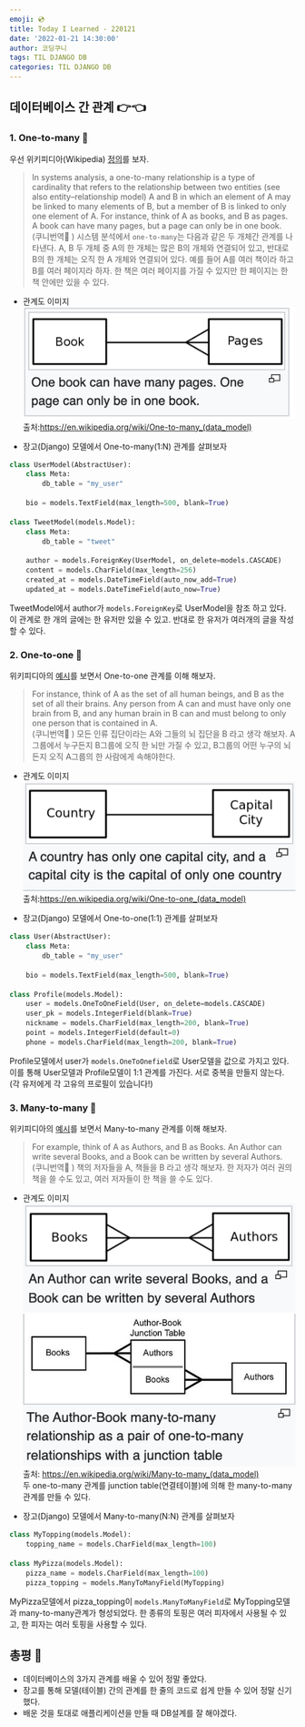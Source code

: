 ```yaml
---
emoji: 💿
title: Today I Learned - 220121
date: '2022-01-21 14:30:00'
author: 코딩쿠니
tags: TIL DJANGO DB
categories: TIL DJANGO DB
---
```


## 데이터베이스 간 관계 👉👈
### 1. One-to-many 📗
우선 위키피디아(Wikipedia) [정의](https://en.wikipedia.org/wiki/One-to-many_(data_model))를 보자.   
> In systems analysis, a one-to-many relationship is a type of cardinality that refers to the relationship between two entities (see also entity–relationship model) A and B in which an element of A may be linked to many elements of B, but a member of B is linked to only one element of A. For instance, think of A as books, and B as pages. A book can have many pages, but a page can only be in one book.   
(쿠니번역🤖 ) 시스템 분석에서 `one-to-many`는 다음과 같은 두 개체간 관계를 나타낸다. A, B 두 개체 중 A의 한 개체는 많은 B의 개체와 연결되어 있고, 반대로 B의 한 개체는 오직 한 A 개체와 연결되어 있다. 예를 들어 A를 여러 책이라 하고 B를 여러 페이지라 하자. 한 책은 여러 페이지를 가질 수 있지만 한 페이지는 한 책 안에만 있을 수 있다.   
* 관계도 이미지
  ![one-to-many](./one-to-many.png)
  출처:https://en.wikipedia.org/wiki/One-to-many_(data_model)   

* 장고(Django) 모델에서 One-to-many(1:N) 관계를 살펴보자
```python
class UserModel(AbstractUser):
    class Meta:
        db_table = "my_user"

    bio = models.TextField(max_length=500, blank=True)

class TweetModel(models.Model):
    class Meta:
        db_table = "tweet"
 
    author = models.ForeignKey(UserModel, on_delete=models.CASCADE)
    content = models.CharField(max_length=256)
    created_at = models.DateTimeField(auto_now_add=True)
    updated_at = models.DateTimeField(auto_now=True)
```
TweetModel에서 author가 `models.ForeignKey`로 UserModel을 참조 하고 있다. 이 관계로 한 개의 글에는 한 유저만 있을 수 있고. 반대로 한 유저가 여러개의 글을 작성할 수 있다.

### 2. One-to-one 🧠
위키피디아의 [예시](https://en.wikipedia.org/wiki/One-to-one_(data_model))를 보면서 One-to-one 관계를 이해 해보자.
> For instance, think of A as the set of all human beings, and B as the set of all their brains. Any person from A can and must have only one brain from B, and any human brain in B can and must belong to only one person that is contained in A.   
(쿠니번역🤖 ) 모든 인류 집단이라는 A와 그들의 뇌 집단을 B 라고 생각 해보자. A 그룹에서 누구든지 B그룹에 오직 한 뇌만 가질 수 있고, B그룹의 어떤 누구의 뇌든지 오직 A그룹의 한 사람에게 속해야한다. 

* 관계도 이미지
![one-to-one](./one-to-one.png)
출처:https://en.wikipedia.org/wiki/One-to-one_(data_model)   

* 장고(Django) 모델에서 One-to-one(1:1) 관계를 살펴보자
```python
class User(AbstractUser):
    class Meta:
        db_table = "my_user"

    bio = models.TextField(max_length=500, blank=True)

class Profile(models.Model):
    user = models.OneToOneField(User, on_delete=models.CASCADE)
    user_pk = models.IntegerField(blank=True)
    nickname = models.CharField(max_length=200, blank=True)
    point = models.IntegerField(default=0)
    phone = models.CharField(max_length=200, blank=True)
```
Profile모델에서 user가 `models.OneToOnefield`로 User모델을 값으로 가지고 있다. 이를 통해 User모델과 Profile모델이 1:1 관계를 가진다. 서로 중복을 만들지 않는다. (각 유저에게 각 고유의 프로필이 있습니다!)

### 3. Many-to-many 🍕
위키피디아의 [예시](https://en.wikipedia.org/wiki/Many-to-many_(data_model))를 보면서 Many-to-many 관계를 이해 해보자.
> For example, think of A as Authors, and B as Books. An Author can write several Books, and a Book can be written by several Authors.   
(쿠니번역🤖 ) 책의 저자들을 A, 책들을 B 라고 생각 해보자. 한 저자가 여러 권의 책을 쓸 수도 있고, 여러 저자들이 한 책을 쓸 수도 있다.

* 관계도 이미지
![many-to-many1](./many-to-many1.png)     
![many-to-many2](./many-to-many2.png)
출처: https://en.wikipedia.org/wiki/Many-to-many_(data_model)   
두 one-to-many 관계를 junction table(연결테이블)에 의해 한 many-to-many 관계를 만들 수 있다.

* 장고(Django) 모델에서 Many-to-many(N:N) 관계를 살펴보자
```python
class MyTopping(models.Model):
    topping_name = models.CharField(max_length=100)

class MyPizza(models.Model):
    pizza_name = models.CharField(max_length=100)
    pizza_topping = models.ManyToManyField(MyTopping)
```
MyPizza모델에서 pizza_topping이 `models.ManyToManyField`로 MyTopping모델과 many-to-many관계가 형성되었다. 한 종류의 토핑은 여러 피자에서 사용될 수 있고, 한 피자는 여러 토핑을 사용할 수 있다.

## 총평 🍍
* 데이터베이스의 3가지 관계를 배울 수 있어 정말 좋았다.
* 장고를 통해 모델(테이블) 간의 관계를 한 줄의 코드로 쉽게 만들 수 있어 정말 신기했다.
* 배운 것을 토대로 애플리케이션을 만들 때 DB설계를 잘 해야겠다.

 ```toc
 ```